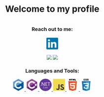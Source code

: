 <h1 align="center">Welcome to my profile<h1>

  
  
<h3 align="center">Reach out to me:</h3>

<p align="center"> 
    <a href="https://www.linkedin.com/in/mike-jensen-b71b5b172/" target="_blank"> 
        <img src="https://github.com/devicons/devicon/blob/master/icons/linkedin/linkedin-original.svg" alt="linkedin" width="40" height="40"/> 
    </a>
</p>

<p align= "center">
    <img height= "150" src="https://github-readme-stats.vercel.app/api?username=mikejensen0&theme=github_dark&show_icons=true&include_all_commits=true" />
    <img height= "150" src="https://github-readme-stats.vercel.app/api/top-langs/?username=mikejensen0&theme=github_dark&layout=compact" />
</p>

<h3 align="center">Languages and Tools:</h3>

<p align="center"> 
    <a href="https://www.w3schools.in/c-tutorial/" target="_blank"> 
        <img src="https://raw.githubusercontent.com/devicons/devicon/master/icons/c/c-original.svg" alt="C" width="40" height="40"/> 
    </a>
    <a href="https://www.w3schools.com/cs/index.php" target="_blank"> 
        <img src="https://raw.githubusercontent.com/devicons/devicon/master/icons/csharp/csharp-original.svg" alt="C#" width="40" height="40"/> 
    </a>
    <a href="https://docs.microsoft.com/en-us/dotnet/" target="_blank"> 
        <img src="https://github.com/devicons/devicon/blob/master/icons/dotnetcore/dotnetcore-original.svg" alt="dotnetcore" width="40" height="40"/> 
    </a>
    <a href="https://developer.mozilla.org/en-US/docs/Web/JavaScript" target="_blank"> 
        <img src="https://raw.githubusercontent.com/devicons/devicon/master/icons/javascript/javascript-original.svg" alt="JavaScript" width="40" height="40"/> 
    </a>
    <a href="https://www.w3.org/html/" target="_blank"> 
        <img src="https://raw.githubusercontent.com/devicons/devicon/master/icons/html5/html5-original-wordmark.svg" alt="html5" width="40" height="40"/> 
    </a>
    <a href="https://www.w3schools.com/css/" target="_blank"> 
        <img src="https://raw.githubusercontent.com/devicons/devicon/master/icons/css3/css3-original-wordmark.svg" alt="css3" width="40" height="40"/> 
    </a> 
</p>
